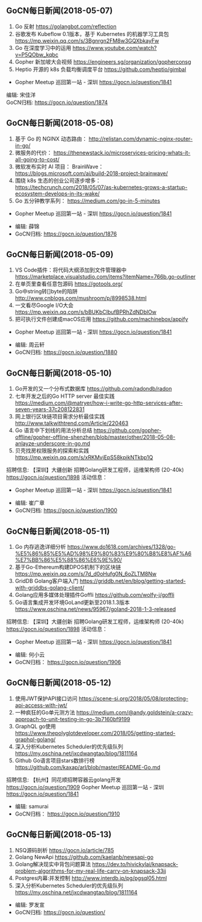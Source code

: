 ## GoCN每日新闻(2018-05-07)

1. Go 反射 https://golangbot.com/reflection
2. 谷歌发布 Kubeflow 0.1版本，基于 Kubernetes 的机器学习工具包 https://mp.weixin.qq.com/s/3Bgnrgn2FM8w3GQXbkayFw
3. Go 在深度学习中的运用 https://www.youtube.com/watch?v=P5QObw_kqbc 
4. Gopher 新加坡大会视频 https://engineers.sg/organization/gopherconsg
5. Heptio 开源的 k8s 负载均衡调度平台 https://github.com/heptio/gimbal

* Gopher Meetup 巡回第一站 - 深圳 https://gocn.io/question/1841

编辑: 宋佳洋   
GoCN归档: https://gocn.io/question/1874

## GoCN每日新闻(2018-05-08)

1. 基于 Go 的 NGINX 动态路由： http://relistan.com/dynamic-nginx-router-in-go/
2. 微服务的代价： https://thenewstack.io/microservices-pricing-whats-it-all-going-to-cost/
3. 微软发布实时 AI 项目： BrainWave： https://blogs.microsoft.com/ai/build-2018-project-brainwave/
4. 围绕 k8s 生态的创业公司逐步增多： https://techcrunch.com/2018/05/07/as-kubernetes-grows-a-startup-ecosystem-develops-in-its-wake/
5. Go 五分钟教学系列： https://medium.com/go-in-5-minutes

* Gopher Meetup 巡回第一站 - 深圳 https://gocn.io/question/1841

- 编辑: 薛锦
- GoCN归档:  https://gocn.io/question/1876

## GoCN每日新闻(2018-05-09)

1. VS Code插件：将代码大纲添加到文件管理器中 https://marketplace.visualstudio.com/items?itemName=766b.go-outliner
2. 在单页里查看任意包源码 https://gotools.org/
3. Go中string转[]byte的陷阱 http://www.cnblogs.com/mushroom/p/8998538.html
4. 一文看尽Google I/O大会 https://mp.weixin.qq.com/s/bBUKbCIbufBPRhZdNDblOw
5. 把可执行文件创建成macOS应用 https://github.com/machinebox/appify

* Gopher Meetup 巡回第一站 - 深圳 https://gocn.io/question/1841

- 编辑: 周云轩
- GoCN归档:  https://gocn.io/question/1880

## GoCN每日新闻(2018-05-10)

1. Go开发的又一个分布式数据库 https://github.com/radondb/radon
2. 七年开发之后的Go HTTP server 最佳实践  https://medium.com/@matryer/how-i-write-go-http-services-after-seven-years-37c208122831
3. 网上银行区块链项目需求分析最佳实践 http://www.talkwithtrend.com/Article/220463
4. Go 语言中下划线的用法分析总结  https://github.com/gopher-offline/gopher-offline-shenzhen/blob/master/other/2018-05-08-anlayze-underscore-in-go.md
5. 贝壳找房权限服务的探索和实践 https://mp.weixin.qq.com/s/xRKMvjEpS58kpikNTkbp1Q

招聘信息:
【深圳】大疆创新 招聘Golang研发工程师，运维架构师 (20-40k) https://gocn.io/question/1898
活动信息：
* Gopher Meetup 巡回第一站 - 深圳 https://gocn.io/question/1841

- 编辑: 崔广章
- GoCN归档:  https://gocn.io/question/1900

## GoCN每日新闻(2018-05-11)

1. Go 内存逃逸详细分析 https://www.do1618.com/archives/1328/go-%E5%86%85%E5%AD%98%E9%80%83%E9%80%B8%E8%AF%A6%E7%BB%86%E5%88%86%E6%9E%90/
2. 基于Go-Ethereum构建DPOS机制下的区块链 https://mp.weixin.qq.com/s/7d_d0oHufg0N_6oZLTM8Nw
3. GridDB Golang客户端入门 https://griddb.net/en/blog/getting-started-with-griddbs-golang-client/
4. Golang应用多媒体处理插件Goffli https://github.com/wolfy-j/goffli
5. Go语言集成开发环境GoLand更新至2018.1.3版本 https://www.oschina.net/news/95967/goland-2018-1-3-released

招聘信息: 
【深圳】大疆创新 招聘Golang研发工程师，运维架构师 (20-40k) https://gocn.io/question/1898 活动信息：
* Gopher Meetup 巡回第一站 - 深圳 https://gocn.io/question/1841

- 编辑: 何小云
- GoCN归档： https://gocn.io/question/1906

## GoCN每日新闻(2018-05-12)

1. 使用JWT保护API接口访问 https://scene-si.org/2018/05/08/protecting-api-access-with-jwt/
2. 一种疯狂的Go单元测方法 https://medium.com/@andy.goldstein/a-crazy-approach-to-unit-testing-in-go-3b7160bf9199
3. GraphQL go使用 https://www.thepolyglotdeveloper.com/2018/05/getting-started-graphql-golang/
4. 深入分析Kubernetes Scheduler的优先级队列 https://my.oschina.net/jxcdwangtao/blog/1811164
5. Github Go语言项目stars数排行榜 https://github.com/kaxap/arl/blob/master/README-Go.md

招聘信息: 【杭州】同花顺招聘容器云golang开发 https://gocn.io/question/1909
Gopher Meetup 巡回第一站 - 深圳 https://gocn.io/question/1841

- 编辑: samurai
- GoCN归档： https://gocn.io/question/1910

## GoCN每日新闻(2018-05-13)

1. NSQ源码剖析 https://gocn.io/article/785
2. Golang NewApi https://github.com/kaelanb/newsapi-go
3. Golang解决现实中背包问题算法 https://dev.to/hivickylai/knapsack-problem-algorithms-for-my-real-life-carry-on-knapsack-33jj
4. Postgres内幕:并发控制 http://www.interdb.jp/pg/pgsql05.html
5. 深入分析Kubernetes Scheduler的优先级队列 https://my.oschina.net/jxcdwangtao/blog/1811164

- 编辑: 罗发宣
- GoCN归档: https://gocn.io/question/
